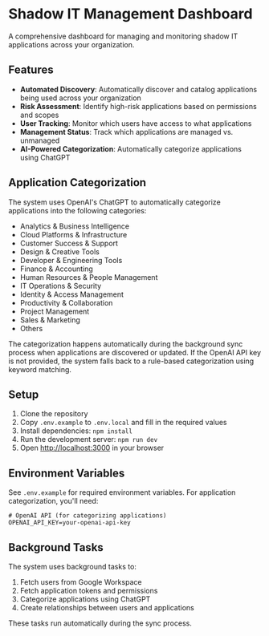 # Shadow IT Management Dashboard

A comprehensive dashboard for managing and monitoring shadow IT applications across your organization.

## Features

- **Automated Discovery**: Automatically discover and catalog applications being used across your organization
- **Risk Assessment**: Identify high-risk applications based on permissions and scopes
- **User Tracking**: Monitor which users have access to what applications
- **Management Status**: Track which applications are managed vs. unmanaged
- **AI-Powered Categorization**: Automatically categorize applications using ChatGPT

## Application Categorization

The system uses OpenAI's ChatGPT to automatically categorize applications into the following categories:

- Analytics & Business Intelligence
- Cloud Platforms & Infrastructure
- Customer Success & Support
- Design & Creative Tools
- Developer & Engineering Tools
- Finance & Accounting
- Human Resources & People Management
- IT Operations & Security
- Identity & Access Management
- Productivity & Collaboration
- Project Management
- Sales & Marketing
- Others

The categorization happens automatically during the background sync process when applications are discovered or updated. If the OpenAI API key is not provided, the system falls back to a rule-based categorization using keyword matching.

## Setup

1. Clone the repository
2. Copy `.env.example` to `.env.local` and fill in the required values
3. Install dependencies: `npm install`
4. Run the development server: `npm run dev`
5. Open [http://localhost:3000](http://localhost:3000) in your browser

## Environment Variables

See `.env.example` for required environment variables. For application categorization, you'll need:

```
# OpenAI API (for categorizing applications)
OPENAI_API_KEY=your-openai-api-key
```

## Background Tasks

The system uses background tasks to:

1. Fetch users from Google Workspace
2. Fetch application tokens and permissions
3. Categorize applications using ChatGPT
4. Create relationships between users and applications

These tasks run automatically during the sync process. 